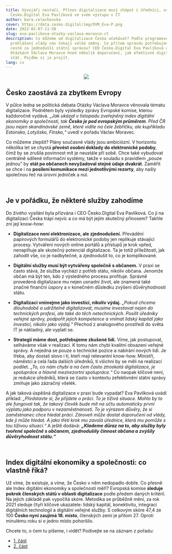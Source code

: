 ```yaml
---
title: Vývojáři nestačí. Přínos digitalizace musí chápat i úředníci, uvedla CEO
  Česko.Digital Eva Pavlíková ve svém výstupu v ČT
author: bara.celechovska
cover: https://data.cesko.digital/img/OVM_Eva-P.png
date: 2022-02-07-11-50
slug: eva-pavlikova-otazky-vaclava-moravce-ct
description: Co můžeme od digitalizace Česka očekávat? Podle programového
  prohlášení vlády nás čekají velké změny. Co přitom opravdu potřebujeme na
  cestě za jednodušší státní správou? CEO Česko.Digital Eva Pavlíková uvedla v
  Otázkách Václava Moravce hned několik doporučení, jak efektivně digitalizovat
  stát. Pojďme si je projít.
lang: cs
---
```

<center>

![](https://data.cesko.digital/people/eva-pavlikova1.jpeg)

</center>



## Česko zaostává za zbytkem Evropy

V půlce ledna se politická debata Otázky Václava Moravce věnovala tématu digitalizace. Podnětem byly výsledky zprávy Evropské komise, kterou každoročně vydává. *„Jak ukázal v listopadu zveřejněný index digitální ekonomiky a společnosti, tak **Česko je pod evropským průměrem**. Před ČR jsou nejen skandinávské země, které vidíte na čele žebříčku, ale kupříkladu Estonsko, Lotyšsko, Finsko,“* uvedl v pořadu Václav Moravec.



Co můžeme zlepšit? Plány současné vlády jsou ambiciózní. V horizontu několika let se chystá **převést osobní doklady do elektronické podoby**, čímž by se zrušila povinnost mít je neustále při sobě. Chce také vybudovat centrálně sdílené informační systémy, takže v souladu s pravidlem „pouze jednou” by **stát po občanech nevyžadoval stejné údaje dvakrát**. Zaměřit se chce i na **posílení komunikace mezi jednotlivými rezorty**, aby našly společnou řeč na úrovni jedniček a nul. 

<br>

## Je v pořádku, že některé služby zahodíme

Do živého vysílání byla přizvána i CEO Česko.Digital Eva Pavlíková. Co ji na digitalizaci Česka trápí nejvíc a co má být jejím skutečný přínosem? Takhle zní její know-how:



* **Digitalizace není elektronizace, ale zjednodušení.** Převádění papírových formulářů do elektronické podoby jen replikuje stávající procesy. Vytváření nových online portálů a přístupů je krok vpřed, nenaplňuje ale skutečný potenciál digitalizace. Ta je totiž příležitostí, jak zahodit vše, co je nadbytečné, a zjednodušit to, co je komplikované. 



* **Digitální služby musí být vytvářeny společně s občanem.** V praxi se často stává, že služba vychází z potřeb státu, nikoliv občana. Jenomže občan má být ten, kdo z výsledného procesu profituje. Správně provedená digitalizace mu nejen usnadní život, ale znamená také značné finanční úspory a v konečném důsledku zvýšení důvěryhodnosti státu.



* **Digitalizaci vnímejme jako investici, nikoliv výdaj.** *„Pokud chceme dlouhodobě a udržitelně digitalizovat, musíme investovat nejen do technických profesí, ale také do těch netechnických. Posílit úředníky veřejné správy, podpořit jejich kompetence a vnímat lidský kapitál jako investici, nikoliv jako výdaj.“* Přechod z analogového prostředí do světa IT je nákladný, ale vyplatí se. 



* **Strategií máme dost, potřebujeme zkušené lidi.** Víme, jak postupovat, selháváme však v realizaci. K tomu nám chybí kvalitní obsazení veřejné správy. A nejedná se pouze o technické pozice a nabírání nových lidí. Je třeba, aby dostali slovo i ti, kteří mají relevantní know-how. Ministři, náměstci a celá řada dalších úředníků, ti všichni by se měli na realizaci podílet. *„To, co nám chybí a na čem často ztroskotá digitalizace, je spolupráce a hlavně mezirezortní spolupráce.“* Co naopak klíčové není, je redukce úředníků, která se často v kontextu zefektivnění státní správy zmiňuje jako zázračný všelék.



A jak taková úspěšná digitalizace v praxi bude vypadat? Eva Pavlíková uvádí příklad: *„Představte si, že přijdete o práci. To je tíživá situace. Mohlo by to ale fungovat tak, že takový člověk bude mít na účtu automaticky první výplatu jako podporu v nezaměstnanosti. To je výrazem důvěry, že si zaměstnanec chce hledat práci. Zároveň může dostat doporučení od vlády, kde ji může hledat. A jako třetí krok mu zavolá úřednice, která mu pomůže s tou tíživou situací.“* A ještě dodává: ***„Klademe důraz na to, aby služby byly tvořené společně s občanem, zjednodušily činnost občana a zvýšily důvěryhodnost státu.“***

<br>

## Index digitální ekonomiky a společnosti: co vlastně říká?

Už víme, že existuje, a víme, že Česko v něm nedopadlo dobře. Co přesně ale Index digitální ekonomiky a společnosti měří? Evropská komise **sleduje pokrok členských států v oblasti digitalizace** podle předem daných kritérií. Na jejich základě pak vypočítá skóre. Metodika se průběžně mění, za rok 2021 sleduje čtyři klíčové ukazatele: lidský kapitál, konektivitu, integraci digitálních technologií a digitální veřejné služby. S celkovým skóre 47,4 ze 100 **Česko nyní zaujímá 18. místo**, členských zemí je přitom 27. Oproti minulému roku si o jedno místo pohoršilo.



Chcete to, o čem tu píšeme, i vidět? Podívejte se na záznam z pořadu:

* [1. část](https://www.ceskatelevize.cz/porady/1126672097-otazky-vaclava-moravce/222411030500116/)
* [2. část](https://www.ceskatelevize.cz/porady/1126672097-otazky-vaclava-moravce/222411030510116/)